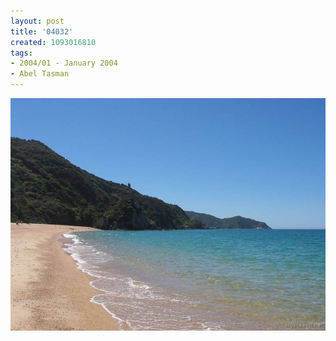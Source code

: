 ```yaml
---
layout: post
title: '04032'
created: 1093016810
tags:
- 2004/01 - January 2004
- Abel Tasman
---
```


<img src="/image/images/04032-1406.jpg"/>

